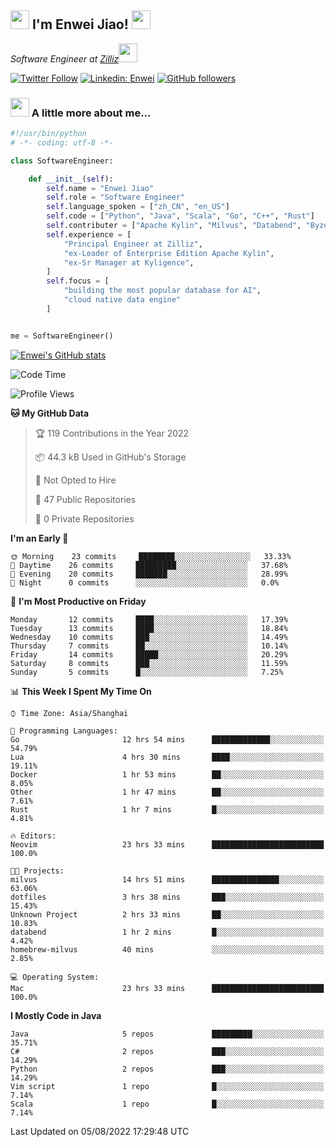 <h2><img src="https://emojis.slackmojis.com/emojis/images/1531849430/4246/blob-sunglasses.gif?1531849430" width="30"/> I'm  Enwei Jiao! <img src="https://media.giphy.com/media/juBt25nT1KGys/giphy.gif" width=30> </h2>
<!-- <img align='right' src="https://media.giphy.com/media/M9gbBd9nbDrOTu1Mqx/giphy.gif" width="230"> -->
<p><em>Software Engineer at <a href="https://zilliz.com/">Zilliz</a><img src="https://media.giphy.com/media/WUlplcMpOCEmTGBtBW/giphy.gif" width="30"></em></p>

[![Twitter Follow](https://img.shields.io/twitter/follow/misteranmol?label=Follow)](https://twitter.com/intent/follow?screen_name=EnweiJiao)
[![Linkedin: Enwei](https://img.shields.io/badge/-enwei-blue?style=&logo=Linkedin&logoColor=white&link=https://www.linkedin.com/in/enwei-jiao-41192a97)](https://www.linkedin.com/in/enwei-jiao-41192a97/)
[![GitHub followers](https://img.shields.io/github/followers/jiaoew1991?label=Follow&style=social)](https://github.com/jiaoew1991)


### <img src="https://media.giphy.com/media/VgCDAzcKvsR6OM0uWg/giphy.gif" width="30"> A little more about me...  

```python
#!/usr/bin/python
# -*- coding: utf-8 -*-

class SoftwareEngineer:

    def __init__(self):
        self.name = "Enwei Jiao"
        self.role = "Software Engineer"
        self.language_spoken = ["zh_CN", "en_US"]
        self.code = ["Python", "Java", "Scala", "Go", "C++", "Rust"]
        self.contributer = ["Apache Kylin", "Milvus", "Databend", "Byzer-Lang"]
        self.experience = [
            "Principal Engineer at Zilliz",
            "ex-Leader of Enterprise Edition Apache Kylin",
            "ex-Sr Manager at Kyligence",
        ]
        self.focus = [
            "building the most popular database for AI",
            "cloud native data engine"
        ]


me = SoftwareEngineer()
```

[![Enwei's GitHub stats](https://github-readme-stats.vercel.app/api?username=jiaoew1991&count_private=true&show_icons=true)](https://github.com/jiaoew1991/jiaoew1991)

<!-- [![Top Langs](https://github-readme-stats.vercel.app/api/top-langs/?username=jiaoew1991&layout=compact)](https://github.com/jiaoew1991/jiaoew1991) -->

<!--START_SECTION:waka-->
![Code Time](http://img.shields.io/badge/Code%20Time-44%20hrs%206%20mins-blue)

![Profile Views](http://img.shields.io/badge/Profile%20Views-93-blue)

**🐱 My GitHub Data** 

> 🏆 119 Contributions in the Year 2022
 > 
> 📦 44.3 kB Used in GitHub's Storage 
 > 
> 🚫 Not Opted to Hire
 > 
> 📜 47 Public Repositories 
 > 
> 🔑 0 Private Repositories  
 > 
**I'm an Early 🐤** 

```text
🌞 Morning    23 commits     ████████░░░░░░░░░░░░░░░░░   33.33% 
🌆 Daytime    26 commits     █████████░░░░░░░░░░░░░░░░   37.68% 
🌃 Evening    20 commits     ███████░░░░░░░░░░░░░░░░░░   28.99% 
🌙 Night      0 commits      ░░░░░░░░░░░░░░░░░░░░░░░░░   0.0%

```
📅 **I'm Most Productive on Friday** 

```text
Monday       12 commits     ████░░░░░░░░░░░░░░░░░░░░░   17.39% 
Tuesday      13 commits     ████░░░░░░░░░░░░░░░░░░░░░   18.84% 
Wednesday    10 commits     ███░░░░░░░░░░░░░░░░░░░░░░   14.49% 
Thursday     7 commits      ██░░░░░░░░░░░░░░░░░░░░░░░   10.14% 
Friday       14 commits     █████░░░░░░░░░░░░░░░░░░░░   20.29% 
Saturday     8 commits      ███░░░░░░░░░░░░░░░░░░░░░░   11.59% 
Sunday       5 commits      █░░░░░░░░░░░░░░░░░░░░░░░░   7.25%

```


📊 **This Week I Spent My Time On** 

```text
⌚︎ Time Zone: Asia/Shanghai

💬 Programming Languages: 
Go                       12 hrs 54 mins      █████████████░░░░░░░░░░░░   54.79% 
Lua                      4 hrs 30 mins       ████░░░░░░░░░░░░░░░░░░░░░   19.11% 
Docker                   1 hr 53 mins        ██░░░░░░░░░░░░░░░░░░░░░░░   8.05% 
Other                    1 hr 47 mins        ██░░░░░░░░░░░░░░░░░░░░░░░   7.61% 
Rust                     1 hr 7 mins         █░░░░░░░░░░░░░░░░░░░░░░░░   4.81%

🔥 Editors: 
Neovim                   23 hrs 33 mins      █████████████████████████   100.0%

🐱‍💻 Projects: 
milvus                   14 hrs 51 mins      ███████████████░░░░░░░░░░   63.06% 
dotfiles                 3 hrs 38 mins       ███░░░░░░░░░░░░░░░░░░░░░░   15.43% 
Unknown Project          2 hrs 33 mins       ██░░░░░░░░░░░░░░░░░░░░░░░   10.83% 
databend                 1 hr 2 mins         █░░░░░░░░░░░░░░░░░░░░░░░░   4.42% 
homebrew-milvus          40 mins             ░░░░░░░░░░░░░░░░░░░░░░░░░   2.85%

💻 Operating System: 
Mac                      23 hrs 33 mins      █████████████████████████   100.0%

```

**I Mostly Code in Java** 

```text
Java                     5 repos             █████████░░░░░░░░░░░░░░░░   35.71% 
C#                       2 repos             ███░░░░░░░░░░░░░░░░░░░░░░   14.29% 
Python                   2 repos             ███░░░░░░░░░░░░░░░░░░░░░░   14.29% 
Vim script               1 repo              █░░░░░░░░░░░░░░░░░░░░░░░░   7.14% 
Scala                    1 repo              █░░░░░░░░░░░░░░░░░░░░░░░░   7.14%

```



 Last Updated on 05/08/2022 17:29:48 UTC
<!--END_SECTION:waka-->
